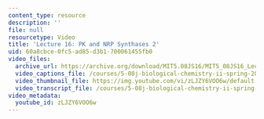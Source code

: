 ```yaml
---
content_type: resource
description: ''
file: null
resourcetype: Video
title: 'Lecture 16: PK and NRP Synthases 2'
uid: 60a8cbce-0fc5-ad85-d3b1-700061455fb0
video_files:
  archive_url: https://archive.org/download/MIT5.08JS16/MIT5_08JS16_Lecture_16_300k.mp4
  video_captions_file: /courses/5-08j-biological-chemistry-ii-spring-2016/ac517a4cecf35426baceeb2a47281dac_zLJZY6VOO6w.vtt
  video_thumbnail_file: https://img.youtube.com/vi/zLJZY6VOO6w/default.jpg
  video_transcript_file: /courses/5-08j-biological-chemistry-ii-spring-2016/0d00fec796ed3752017a1c48796c5232_zLJZY6VOO6w.pdf
video_metadata:
  youtube_id: zLJZY6VOO6w
---
```


